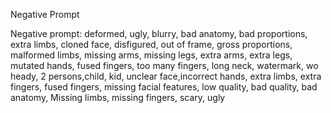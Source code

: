 Negative Prompt

Negative prompt: deformed, ugly, blurry, bad anatomy, bad proportions, extra limbs, cloned face, disfigured, out of frame, gross proportions, malformed limbs, missing arms, missing legs, extra arms, extra legs, mutated hands, fused fingers, too many fingers, long neck, watermark, wo heady, 2 persons,child, kid, unclear face,incorrect hands, extra limbs, extra fingers, fused fingers, missing facial features, low quality, bad quality, bad anatomy, Missing limbs, missing fingers, scary, ugly
